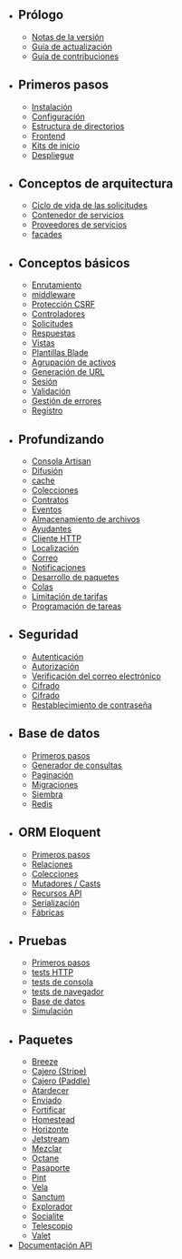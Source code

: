- ## Prólogo
  - [Notas de la versión](/docs/%7B%7Bversion%7D%7D/releases)
  - [Guía de actualización](/docs/%7B%7Bversion%7D%7D/upgrade)
  - [Guía de contribuciones](/docs/%7B%7Bversion%7D%7D/contributions)
- ## Primeros pasos
  - [Instalación](/docs/%7B%7Bversion%7D%7D/installation)
  - [Configuración](/docs/%7B%7Bversion%7D%7D/configuration)
  - [Estructura de directorios](/docs/%7B%7Bversion%7D%7D/structure)
  - [Frontend](/docs/%7B%7Bversion%7D%7D/frontend)
  - [Kits de inicio](/docs/%7B%7Bversion%7D%7D/starter-kits)
  - [Despliegue](/docs/%7B%7Bversion%7D%7D/deployment)
- ## Conceptos de arquitectura
  - [Ciclo de vida de las solicitudes](/docs/%7B%7Bversion%7D%7D/lifecycle)
  - [Contenedor de servicios](/docs/%7B%7Bversion%7D%7D/container)
  - [Proveedores de servicios](/docs/%7B%7Bversion%7D%7D/providers)
  - [facades](/docs/%7B%7Bversion%7D%7D/facades)
- ## Conceptos básicos
  - [Enrutamiento](/docs/%7B%7Bversion%7D%7D/routing)
  - [middleware](/docs/%7B%7Bversion%7D%7D/middleware)
  - [Protección CSRF](/docs/%7B%7Bversion%7D%7D/csrf)
  - [Controladores](/docs/%7B%7Bversion%7D%7D/controllers)
  - [Solicitudes](/docs/%7B%7Bversion%7D%7D/requests)
  - [Respuestas](/docs/%7B%7Bversion%7D%7D/responses)
  - [Vistas](/docs/%7B%7Bversion%7D%7D/views)
  - [Plantillas Blade](/docs/%7B%7Bversion%7D%7D/blade)
  - [Agrupación de activos](/docs/%7B%7Bversion%7D%7D/vite)
  - [Generación de URL](/docs/%7B%7Bversion%7D%7D/urls)
  - [Sesión](/docs/%7B%7Bversion%7D%7D/session)
  - [Validación](/docs/%7B%7Bversion%7D%7D/validation)
  - [Gestión de errores](/docs/%7B%7Bversion%7D%7D/errors)
  - [Registro](/docs/%7B%7Bversion%7D%7D/logging)
- ## Profundizando
  - [Consola Artisan](/docs/%7B%7Bversion%7D%7D/artisan)
  - [Difusión](/docs/%7B%7Bversion%7D%7D/broadcasting)
  - [cache](/docs/%7B%7Bversion%7D%7D/cache)
  - [Colecciones](/docs/%7B%7Bversion%7D%7D/collections)
  - [Contratos](/docs/%7B%7Bversion%7D%7D/contracts)
  - [Eventos](/docs/%7B%7Bversion%7D%7D/events)
  - [Almacenamiento de archivos](/docs/%7B%7Bversion%7D%7D/filesystem)
  - [Ayudantes](/docs/%7B%7Bversion%7D%7D/helpers)
  - [Cliente HTTP](/docs/%7B%7Bversion%7D%7D/http-client)
  - [Localización](/docs/%7B%7Bversion%7D%7D/localization)
  - [Correo](/docs/%7B%7Bversion%7D%7D/mail)
  - [Notificaciones](/docs/%7B%7Bversion%7D%7D/notifications)
  - [Desarrollo de paquetes](/docs/%7B%7Bversion%7D%7D/packages)
  - [Colas](/docs/%7B%7Bversion%7D%7D/queues)
  - [Limitación de tarifas](/docs/%7B%7Bversion%7D%7D/rate-limiting)
  - [Programación de tareas](/docs/%7B%7Bversion%7D%7D/scheduling)
- ## Seguridad
  - [Autenticación](/docs/%7B%7Bversion%7D%7D/authentication)
  - [Autorización](/docs/%7B%7Bversion%7D%7D/authorization)
  - [Verificación del correo electrónico](/docs/%7B%7Bversion%7D%7D/verification)
  - [Cifrado](/docs/%7B%7Bversion%7D%7D/encryption)
  - [Cifrado](/docs/%7B%7Bversion%7D%7D/hashing)
  - [Restablecimiento de contraseña](/docs/%7B%7Bversion%7D%7D/passwords)
- ## Base de datos
  - [Primeros pasos](/docs/%7B%7Bversion%7D%7D/database)
  - [Generador de consultas](/docs/%7B%7Bversion%7D%7D/queries)
  - [Paginación](/docs/%7B%7Bversion%7D%7D/pagination)
  - [Migraciones](/docs/%7B%7Bversion%7D%7D/migrations)
  - [Siembra](/docs/%7B%7Bversion%7D%7D/seeding)
  - [Redis](/docs/%7B%7Bversion%7D%7D/redis)
- ## ORM Eloquent
  - [Primeros pasos](/docs/%7B%7Bversion%7D%7D/eloquent)
  - [Relaciones](/docs/%7B%7Bversion%7D%7D/eloquent-relationships)
  - [Colecciones](/docs/%7B%7Bversion%7D%7D/eloquent-collections)
  - [Mutadores / Casts](/docs/%7B%7Bversion%7D%7D/eloquent-mutators)
  - [Recursos API](/docs/%7B%7Bversion%7D%7D/eloquent-resources)
  - [Serialización](/docs/%7B%7Bversion%7D%7D/eloquent-serialization)
  - [Fábricas](/docs/%7B%7Bversion%7D%7D/eloquent-factories)
- ## Pruebas
  - [Primeros pasos](/docs/%7B%7Bversion%7D%7D/testing)
  - [tests HTTP](/docs/%7B%7Bversion%7D%7D/http-tests)
  - [tests de consola](/docs/%7B%7Bversion%7D%7D/console-tests)
  - [tests de navegador](/docs/%7B%7Bversion%7D%7D/dusk)
  - [Base de datos](/docs/%7B%7Bversion%7D%7D/database-testing)
  - [Simulación](/docs/%7B%7Bversion%7D%7D/mocking)
- ## Paquetes
  - [Breeze](/docs/%7B%7Bversion%7D%7D/starter-kits#laravel-breeze)
  - [Cajero (Stripe)](/docs/%7B%7Bversion%7D%7D/billing)
  - [Cajero (Paddle)](/docs/%7B%7Bversion%7D%7D/cashier-paddle)
  - [Atardecer](/docs/%7B%7Bversion%7D%7D/dusk)
  - [Enviado](/docs/%7B%7Bversion%7D%7D/envoy)
  - [Fortificar](/docs/%7B%7Bversion%7D%7D/fortify)
  - [Homestead](/docs/%7B%7Bversion%7D%7D/homestead)
  - [Horizonte](/docs/%7B%7Bversion%7D%7D/horizon)
  - [Jetstream](https://jetstream.laravel.com)
  - [Mezclar](/docs/%7B%7Bversion%7D%7D/mix)
  - [Octane](/docs/%7B%7Bversion%7D%7D/octane)
  - [Pasaporte](/docs/%7B%7Bversion%7D%7D/passport)
  - [Pint](/docs/%7B%7Bversion%7D%7D/pint)
  - [Vela](/docs/%7B%7Bversion%7D%7D/sail)
  - [Sanctum](/docs/%7B%7Bversion%7D%7D/sanctum)
  - [Explorador](/docs/%7B%7Bversion%7D%7D/scout)
  - [Socialite](/docs/%7B%7Bversion%7D%7D/socialite)
  - [Telescopio](/docs/%7B%7Bversion%7D%7D/telescope)
  - [Valet](/docs/%7B%7Bversion%7D%7D/valet)
- [Documentación API](/api/9.x)
